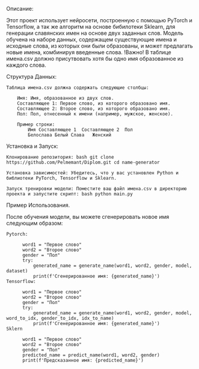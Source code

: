 Описание:

Этот проект использует нейросети, построенную с помощью PyTorch и Tensorflow, а так же алгоритм на основе бибилотеки Sklearn, для генерации славянских имен на основе двух заданных слов. 
Модель обучена на наборе данных, содержащем существующие имена и исходные слова, из которых они были образованы, и может предлагать новые имена, комбинируя введенные слова.
!Важно!
В таблице имена.csv должно присутвовать хотя бы одно имя образованное из каждого слова.


Структура Данных:

    Таблица имена.csv должна содержать следующие столбцы:
    
        Имя: Имя, образованное из двух слов.
        Составляющее 1: Первое слово, из которого образовано имя.
        Составляющее 2: Второе слово, из которого образовано имя.
        Пол: Пол, отнесенный к имени (например, мужское, женское).

        Пример строки:
            Имя	Составляющее 1	Составляющее 2	Пол
            Белослава Белый	Слава	Женский

Установка и Запуск:

    Клонирование репозитория: bash git clone https://github.com/Pelmemant/Diplom.git cd name-generator

    Установка зависимостей: Убедитесь, что у вас установлен Python и библиотеки PyTorch, Tensorflow и Sklearn. 

    Запуск тренировки модели: Поместите ваш файл имена.csv в директорию проекта и запустите скрипт: bash python main.py

Пример Использования.

После обучения модели, вы можете сгенерировать новое имя следующим образом:

    Pytorch:
    
          word1 = "Первое слово"
          word2 = "Второе слово"
          gender = "Пол"
          try:
              generated_name = generate_name(word1, word2, gender, model, dataset)
              print(f'Сгенерированное имя: {generated_name}')
    Tensorflow:
    
          word1 = "Первое слово"
          word2 = "Второе слово"
          gender = "Пол"
          try:
              generated_name = generate_name(word1, word2, gender, model, word_to_idx, gender_to_idx, idx_to_name)
              print(f'Сгенерированное имя: {generated_name}')
    Sklern
    
          word1 = "Первое слово"
          word2 = "Второе слово"
          gender = "Пол"
          predicted_name = predict_name(word1, word2, gender)
          print(f'Предсказанное имя: {predicted_name}')
